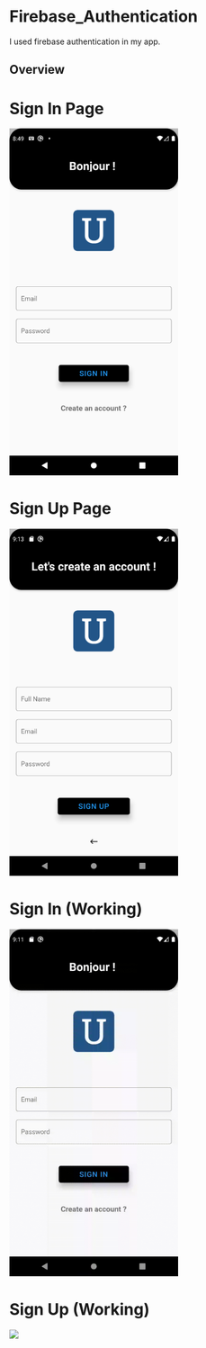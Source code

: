 # Firebase_Authentication

I used firebase authentication in my app. 

## Overview 

# Sign In Page
 <img src="samples/signinpage.png" width="300">

# Sign Up Page
<img src="samples/signuppage.png" width="300">


# Sign In (Working)
<img src="samples/signin.gif" width="300">


# Sign Up (Working)
<img src="samples/signup.gif" width="300">

